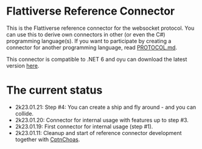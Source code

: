 # Flattiverse Reference Connector

This is the Flattiverse reference connector for the websocket protocol. You can use this to derive own connectors in other (or even the C#) programming language(s). If you want to participate by creating a connector for another programming language, read [PROTOCOL.md](PROTOCOL.md).

This connector is compatible to .NET 6 and oyu can download the latest version [here](Flattiverse.Connector.dll).

# The current status

* 2k23.01.21: Step #4: You can create a ship and fly around - and you can collide.
* 2k23.01.20: Connector for internal usage with features up to step #3.
* 2k23.01.19: First connector for internal usage (step #1).
* 2k23.01.11: Cleanup and start of reference connector development together with [CptnChoas](https://www.github.com/CptnChoas).
